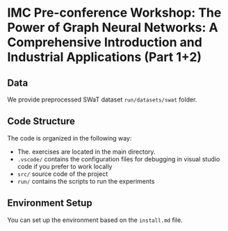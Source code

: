 # IMC Pre-conference Workshop: The Power of Graph Neural Networks: A Comprehensive Introduction and Industrial Applications (Part 1+2)

## Data
We provide preprocessed SWaT dataset `run/datasets/swat` folder.


## Code Structure
The code is organized in the following way:
- The. exercises are located in the main directory.
- `.vscode/` contains the configuration files for debugging in visual studio code if you prefer to work locally
- `src/` source code of the project
- `run/` contains the scripts to run the experiments

## Environment Setup
You can set up the environment based on the `install.md` file.
